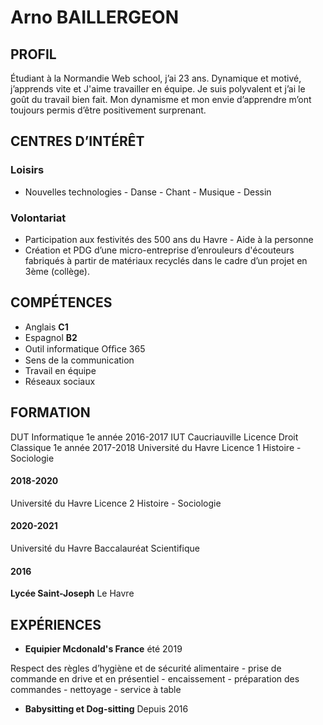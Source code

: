# Arno BAILLERGEON

## PROFIL

Étudiant à la Normandie Web school, j’ai 23 ans. 
Dynamique et motivé, j’apprends vite et
J'aime travailler en équipe. Je suis polyvalent et j’ai le
goût du travail bien fait. Mon dynamisme et mon envie
d’apprendre m’ont toujours permis d’être positivement
surprenant.

##  CENTRES D’INTÉRÊT
### Loisirs 
- Nouvelles technologies - Danse - Chant - Musique - 
Dessin
### Volontariat 
- Participation aux festivités des 500 ans du Havre -
Aide à la personne 
- Création et PDG d’une micro-entreprise d’enrouleurs 
d'écouteurs fabriqués à partir de matériaux recyclés 
dans le cadre d’un projet en 3ème (collège).

## COMPÉTENCES
* Anglais **C1**
* Espagnol **B2** 
* Outil informatique Ofﬁce 365
* Sens de la communication
* Travail en équipe
* Réseaux sociaux
## FORMATION
DUT Informatique 1e année
2016-2017
IUT Caucriauville
Licence Droit Classique 1e année
2017-2018
Université du Havre
Licence 1 Histoire - Sociologie 
#### **2018-2020**
Université du Havre
Licence 2 Histoire - Sociologie 
#### **2020-2021**
Université du Havre
Baccalauréat Scientifique
#### 2016
**Lycée Saint-Joseph**
Le Havre
 
## EXPÉRIENCES
* **Equipier Mcdonald's France**
été 2019

Respect des règles d’hygiène et de sécurité alimentaire - prise de commande en drive et en présentiel - encaissement - préparation des
commandes - nettoyage - service à table 
* **Babysitting et Dog-sitting** 
Depuis 2016
